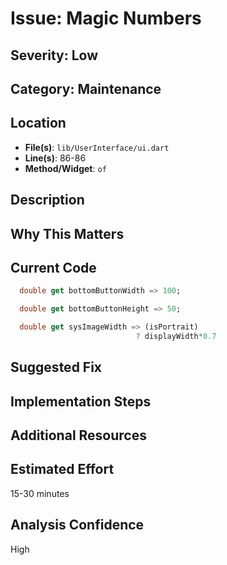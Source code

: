 # Issue: Magic Numbers

## Severity: Low

## Category: Maintenance

## Location
- **File(s)**: `lib/UserInterface/ui.dart`
- **Line(s)**: 86-86
- **Method/Widget**: `of`

## Description


## Why This Matters


## Current Code
```dart
  double get bottomButtonWidth => 100;

  double get bottomButtonHeight => 50;

  double get sysImageWidth => (isPortrait) 
                            ? displayWidth*0.7
```

## Suggested Fix


## Implementation Steps


## Additional Resources


## Estimated Effort
15-30 minutes

## Analysis Confidence
High
